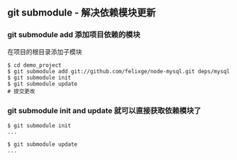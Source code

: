 ## git submodule - 解决依赖模块更新

### git submodule add 添加项目依赖的模块
在项目的根目录添加子模块

	$ cd demo_project
	$ git submodule add git://github.com/felixge/node-mysql.git deps/mysql
	$ git submodule init
	$ git submodule update
	# 提交更改

### git submodule init and update 就可以直接获取依赖模块了

	$ git submodule init
	...
	
	$ git submodule update
	...
	
	
